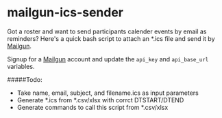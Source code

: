 # mailgun-ics-sender

Got a roster and want to send participants calender events by email as reminders?
Here's a quick bash script to attach an *.ics file and send it by [Mailgun](http://www.mailgun.com).

Signup for a [Mailgun](http://www.mailgun.com) account and update the `api_key` and `api_base_url` variables.

#####Todo:
- Take name, email, subject, and filename.ics as input parameters
- Generate *.ics from *.csv/xlsx with corrct DTSTART/DTEND
- Generate commands to call this script from *.csv/xlsx
